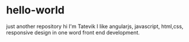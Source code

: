 # hello-world
just another repository
hi
I'm Tatevik
I like angularjs, javascript, html,css, responsive design in one word front end development.
